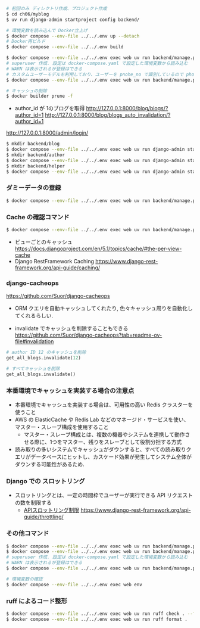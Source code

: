 ```sh
# 初回のみ ディレクトリ作成、プロジェクト作成
$ cd ch06/myblog
$ uv run django-admin startproject config backend/

# 環境変数を読み込んで Docker立上げ
$ docker compose --env-file ../../.env up --detach
# Docker再ビルド
$ docker compose --env-file ../../.env build

$ docker compose --env-file ../../.env exec web uv run backend/manage.py migrate
# superuser 作成. 設定は docker-compose.yaml で設定した環境変数から読み込む
# WARN は表示されるが登録はできる
# カスタムユーザーモデルを利用しており、ユーザーを pnohe_no で識別しているので phone_no を別途設定している
$ docker compose --env-file ../../.env exec web uv run backend/manage.py createsuperuser --noinput

# キャッシュの削除
$ docker builder prune -f
```
- author_id が 1のブログを取得
http://127.0.0.1:8000/blog/blogs/?author_id=1
http://127.0.0.1:8000/blog/blogs_auto_invalidation/?author_id=1

http://127.0.0.1:8000/admin/login/


```sh
$ mkdir backend/blog
$ docker compose --env-file ../../.env exec web uv run django-admin startapp blog backend/blog
$ mkdir backend/author
$ docker compose --env-file ../../.env exec web uv run django-admin startapp author backend/author
$ mkdir backend/helper
$ docker compose --env-file ../../.env exec web uv run django-admin startapp helper backend/helper
```

### ダミーデータの登録
```sh
$ docker compose --env-file ../../.env exec web uv run backend/manage.py dummy_data_register
```

### Cache の確認コマンド
```sh
$ docker compose --env-file ../../.env exec web uv run backend/manage.py print_cache
```
- ビューごとのキャッシュ
https://docs.djangoproject.com/en/5.1/topics/cache/#the-per-view-cache
- Django RestFramework Caching
https://www.django-rest-framework.org/api-guide/caching/

### django-cacheops
https://github.com/Suor/django-cacheops
- ORM クエリを自動キャッシュしてくれたり, 色々キャッシュ周りを自動化してくれるらしい.

- invalidate でキャッシュを削除することもできる
https://github.com/Suor/django-cacheops?tab=readme-ov-file#invalidation

```python
# author ID 12 のキャッシュを削除
get_all_blogs.invalidate(12)

# すべてキャッシュを削除
get_all_blogs.invalidate()
```

### 本番環境でキャッシュを実装する場合の注意点
- 本番環境でキャッシュを実装する場合は、可用性の高い Redis クラスターを使うこと
- AWS の ElasticCache や Redis Lab などのマネージド・サービスを使い、マスター・スレーブ構成を使用すること
  - マスター・スレーブ構成とは、複数の機器やシステムを連携して動作させる際に、1つをマスター、残りをスレーブとして役割分担する方式
- 読み取りの多いシステムでキャッシュがダウンすると、すべての読み取りクエリがデータベースにヒットし、カスケード効果が発生してシステム全体がダウンする可能性があるため.

### Django での スロットリング
- スロットリングとは、一定の時間枠でユーザーが実行できる API リクエストの数を制限する
  - [APIスロットリング制限](https://developer.amazon.com/ja/docs/amazon-pay-api-v2/api-throttling-limits.html)
https://www.django-rest-framework.org/api-guide/throttling/

### その他コマンド

```sh
$ docker compose --env-file ../../.env exec web uv run backend/manage.py migrate
$ docker compose --env-file ../../.env exec web uv run backend/manage.py makemigrations
# superuser 作成. 設定は docker-compose.yaml で設定した環境変数から読み込む
# WARN は表示されるが登録はできる
$ docker compose --env-file ../../.env exec web uv run backend/manage.py createsuperuser --noinput

# 環境変数の確認
$ docker compose --env-file ../../.env exec web env
```

### ruff によるコード整形
```sh
$ docker compose --env-file ../../.env exec web uv run ruff check . --fix
$ docker compose --env-file ../../.env exec web uv run ruff format .
```
